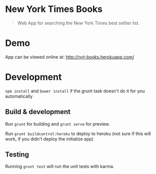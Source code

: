 # New York Times Books

> Web App for searching the New York Times best sellter list. 

# Demo

App can be viewed online at: http://nyt-books.herokuapp.com/ 

# Development

`npm install` and `bower install` if the grunt task doesn't do it for you automatically

## Build & development

Run `grunt` for building and `grunt serve` for preview.

Run `grunt buildcontrol:heroku` to deploy to heroku
(not sure if this will work, if you didn't deploy the initialize app)

## Testing

Running `grunt test` will run the unit tests with karma.

